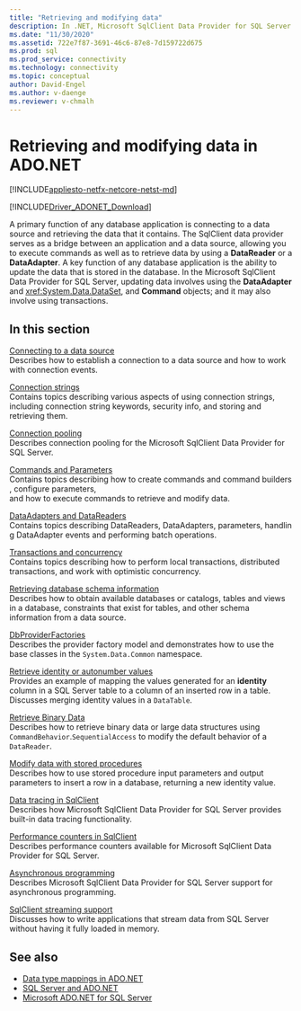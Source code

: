 ```yaml
---
title: "Retrieving and modifying data"
description: In .NET, Microsoft SqlClient Data Provider for SQL Server serves as a bridge between an application and a data source to read and update data.
ms.date: "11/30/2020"
ms.assetid: 722e7f87-3691-46c6-87e8-7d159722d675
ms.prod: sql
ms.prod_service: connectivity
ms.technology: connectivity
ms.topic: conceptual
author: David-Engel
ms.author: v-daenge
ms.reviewer: v-chmalh
---
```

# Retrieving and modifying data in ADO.NET

[!INCLUDE[appliesto-netfx-netcore-netst-md](../../includes/appliesto-netfx-netcore-netst-md.md)]

[!INCLUDE[Driver_ADONET_Download](../../includes/driver_adonet_download.md)]

A primary function of any database application is connecting to a data source and retrieving the data that it contains. The SqlClient data provider serves as a bridge between an application and a data source, allowing you to execute commands as well as to retrieve data by using a **DataReader** or a **DataAdapter**. A key function of any database application is the ability to update the data that is stored in the database. In the Microsoft SqlClient Data Provider for SQL Server, updating data involves using the **DataAdapter** and <xref:System.Data.DataSet>, and **Command** objects; and it may also involve using transactions.

## In this section

[Connecting to a data source](connecting-to-data-source.md)  
Describes how to establish a connection to a data source and how to work with connection events.

[Connection strings](connection-strings.md)  
Contains topics describing various aspects of using connection strings, including connection string keywords, security info, and storing and retrieving them.

[Connection pooling](connection-pooling.md)  
Describes connection pooling for the Microsoft SqlClient Data Provider for SQL Server.

[Commands and Parameters](commands-parameters.md)  
Contains topics describing how to create commands and command builders, configure parameters, and how to execute commands to retrieve and modify data.

[DataAdapters and DataReaders](dataadapters-datareaders.md)  
Contains topics describing DataReaders, DataAdapters, parameters, handling DataAdapter events and performing batch operations.

[Transactions and concurrency](transactions-and-concurrency.md)  
Contains topics describing how to perform local transactions, distributed transactions, and work with optimistic concurrency.

[Retrieving database schema information](retrieving-database-schema-information.md)  
Describes how to obtain available databases or catalogs, tables and views in a database, constraints that exist for tables, and other schema information from a data source.

[DbProviderFactories](dbproviderfactories.md)  
Describes the provider factory model and demonstrates how to use the base classes in the `System.Data.Common` namespace.  

[Retrieve identity or autonumber values](retrieve-identity-or-autonumber-values.md)  
Provides an example of mapping the values generated for an **identity** column in a SQL Server table to a column of an inserted row in a table. Discusses merging identity values in a `DataTable`.  
  
[Retrieve Binary Data](retrieve-binary-data.md)  
Describes how to retrieve binary data or large data structures using `CommandBehavior`.`SequentialAccess` to modify the default behavior of a `DataReader`.  
  
[Modify data with stored procedures](modify-data-with-stored-procedures.md)  
Describes how to use stored procedure input parameters and output parameters to insert a row in a database, returning a new identity value.  

[Data tracing in SqlClient](data-tracing.md)  
Describes how Microsoft SqlClient Data Provider for SQL Server provides built-in data tracing functionality.  
  
[Performance counters in SqlClient](performance-counters.md)  
Describes performance counters available for Microsoft SqlClient Data Provider for SQL Server.  
  
[Asynchronous programming](asynchronous-programming.md)  
Describes Microsoft SqlClient Data Provider for SQL Server support for asynchronous programming.  
  
[SqlClient streaming support](sqlclient-streaming-support.md)  
Discusses how to write applications that stream data from SQL Server without having it fully loaded in memory.  

## See also

- [Data type mappings in ADO.NET](data-type-mappings-ado-net.md)
- [SQL Server and ADO.NET](./sql/index.md)
- [Microsoft ADO.NET for SQL Server](microsoft-ado-net-sql-server.md)
